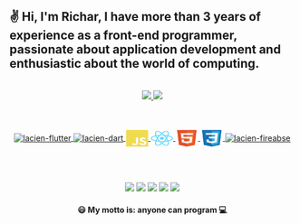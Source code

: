 ## ✌️ Hi, I'm Richar, I have more than 3 years of experience as a front-end programmer, passionate about application development and enthusiastic about the world of computing.
<div align="center"><br>
  <a href="https://github.com/lacien18">
  <img height="180em" src="https://github-readme-stats.vercel.app/api?username=lacien18&show_icons=true&theme=dracula&include_all_commits=true&count_private=true"/>
  <img height="180em" src="https://github-readme-stats.vercel.app/api/top-langs/?username=lacien18&layout=compact&langs_count=7&theme=dracula"/>
</div>
  
<div style="display: inline_block" align="center"><br><br><br>
   <img align="center" alt="lacien-flutter" height="30" width="40"  src="https://cdn.jsdelivr.net/gh/devicons/devicon/icons/flutter/flutter-original.svg" />
  <img align="center" alt="lacien-dart" height="30" width="40"  src="https://cdn.jsdelivr.net/gh/devicons/devicon/icons/dart/dart-original.svg" />
  <img align="center" alt="lacien-Js" height="30" width="40" src="https://raw.githubusercontent.com/devicons/devicon/master/icons/javascript/javascript-plain.svg">
  <img align="center" alt="lacien-React" height="30" width="40" src="https://raw.githubusercontent.com/devicons/devicon/master/icons/react/react-original.svg">
  <img align="center" alt="lacien-HTML" height="30" width="40" src="https://raw.githubusercontent.com/devicons/devicon/master/icons/html5/html5-original.svg">
  <img align="center" alt="lacien-CSS" height="30" width="40" src="https://raw.githubusercontent.com/devicons/devicon/master/icons/css3/css3-original.svg">
  <img align="center" alt="lacien-fireabse" height="30" width="40"  src="https://cdn.jsdelivr.net/gh/devicons/devicon/icons/firebase/firebase-plain.svg" />
</div>
  
  ##
 
<div align="center"> <br><br>
  <a href=" " target="_blank"><img src="https://img.shields.io/badge/Android-3DDC84?style=for-the-badge&logo=android&logoColor=white" target="_blank"></a>
  <a href=" " target="_blank"><img src="https://img.shields.io/badge/iOS-000000?style=for-the-badge&logo=ios&logoColor=white"></a>
  <a href=" " target="_blank"><img src="https://img.shields.io/badge/Google_Play-414141?style=for-the-badge&logo=google-play&logoColor=white"></a>
  <a href=" " target="_blank"><img src="https://img.shields.io/badge/App_Store-0D96F6?style=for-the-badge&logo=app-store&logoColor=white"></a>
  <a href=" " target="_blank"><img src="https://img.shields.io/badge/Windows-0078D6?style=for-the-badge&logo=windows&logoColor=white"></a>
</div>
  


<div align="center">
  <h4>😃 My motto is: anyone can program 💻</h4>
</div>



 
